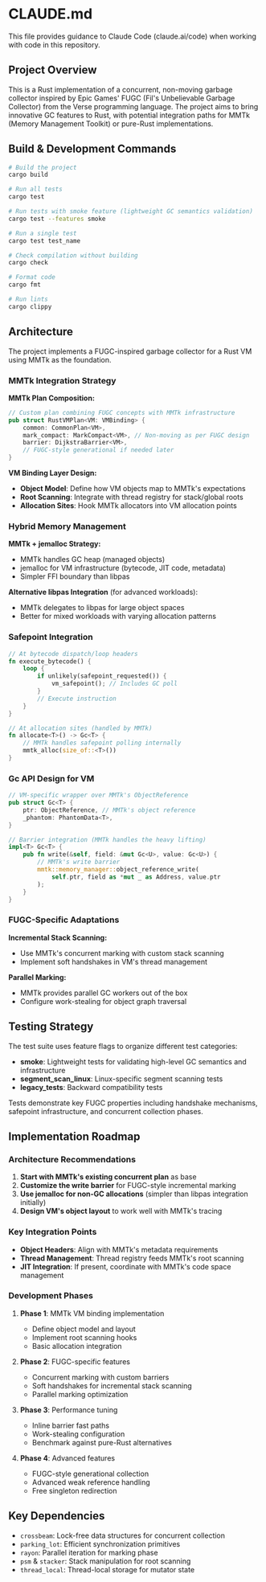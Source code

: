 # CLAUDE.md

This file provides guidance to Claude Code (claude.ai/code) when working with code in this repository.

## Project Overview

This is a Rust implementation of a concurrent, non-moving garbage collector inspired by Epic Games' FUGC (Fil's Unbelievable Garbage Collector) from the Verse programming language. The project aims to bring innovative GC features to Rust, with potential integration paths for MMTk (Memory Management Toolkit) or pure-Rust implementations.

## Build & Development Commands

```bash
# Build the project
cargo build

# Run all tests
cargo test

# Run tests with smoke feature (lightweight GC semantics validation)
cargo test --features smoke

# Run a single test
cargo test test_name

# Check compilation without building
cargo check

# Format code
cargo fmt

# Run lints
cargo clippy
```

## Architecture

The project implements a FUGC-inspired garbage collector for a Rust VM using MMTk as the foundation.

### MMTk Integration Strategy

**MMTk Plan Composition:**

```rust
// Custom plan combining FUGC concepts with MMTk infrastructure
pub struct RustVMPlan<VM: VMBinding> {
    common: CommonPlan<VM>,
    mark_compact: MarkCompact<VM>, // Non-moving as per FUGC design
    barrier: DijkstraBarrier<VM>,
    // FUGC-style generational if needed later
}
```

**VM Binding Layer Design:**

- **Object Model**: Define how VM objects map to MMTk's expectations
- **Root Scanning**: Integrate with thread registry for stack/global roots
- **Allocation Sites**: Hook MMTk allocators into VM allocation points

### Hybrid Memory Management

**MMTk + jemalloc Strategy:**
- MMTk handles GC heap (managed objects)
- jemalloc for VM infrastructure (bytecode, JIT code, metadata)
- Simpler FFI boundary than libpas

**Alternative libpas Integration** (for advanced workloads):
- MMTk delegates to libpas for large object spaces
- Better for mixed workloads with varying allocation patterns

### Safepoint Integration

```rust
// At bytecode dispatch/loop headers
fn execute_bytecode() {
    loop {
        if unlikely(safepoint_requested()) {
            vm_safepoint(); // Includes GC poll
        }
        // Execute instruction
    }
}

// At allocation sites (handled by MMTk)
fn allocate<T>() -> Gc<T> {
    // MMTk handles safepoint polling internally
    mmtk_alloc(size_of::<T>())
}
```

### Gc<T> API Design for VM

```rust
// VM-specific wrapper over MMTk's ObjectReference
pub struct Gc<T> {
    ptr: ObjectReference, // MMTk's object reference
    _phantom: PhantomData<T>,
}

// Barrier integration (MMTk handles the heavy lifting)
impl<T> Gc<T> {
    pub fn write(&self, field: &mut Gc<U>, value: Gc<U>) {
        // MMTk's write barrier
        mmtk::memory_manager::object_reference_write(
            self.ptr, field as *mut _ as Address, value.ptr
        );
    }
}
```

### FUGC-Specific Adaptations

**Incremental Stack Scanning:**
- Use MMTk's concurrent marking with custom stack scanning
- Implement soft handshakes in VM's thread management

**Parallel Marking:**
- MMTk provides parallel GC workers out of the box
- Configure work-stealing for object graph traversal

## Testing Strategy

The test suite uses feature flags to organize different test categories:

- **smoke**: Lightweight tests for validating high-level GC semantics and infrastructure
- **segment_scan_linux**: Linux-specific segment scanning tests
- **legacy_tests**: Backward compatibility tests

Tests demonstrate key FUGC properties including handshake mechanisms, safepoint infrastructure, and concurrent collection phases.

## Implementation Roadmap

### Architecture Recommendations

1. **Start with MMTk's existing concurrent plan** as base
2. **Customize the write barrier** for FUGC-style incremental marking
3. **Use jemalloc for non-GC allocations** (simpler than libpas integration initially)
4. **Design VM's object layout** to work well with MMTk's tracing

### Key Integration Points

- **Object Headers**: Align with MMTk's metadata requirements
- **Thread Management**: Thread registry feeds MMTk's root scanning
- **JIT Integration**: If present, coordinate with MMTk's code space management

### Development Phases

1. **Phase 1**: MMTk VM binding implementation
   - Define object model and layout
   - Implement root scanning hooks
   - Basic allocation integration

2. **Phase 2**: FUGC-specific features
   - Concurrent marking with custom barriers
   - Soft handshakes for incremental stack scanning
   - Parallel marking optimization

3. **Phase 3**: Performance tuning
   - Inline barrier fast paths
   - Work-stealing configuration
   - Benchmark against pure-Rust alternatives

4. **Phase 4**: Advanced features
   - FUGC-style generational collection
   - Advanced weak reference handling
   - Free singleton redirection

## Key Dependencies

- `crossbeam`: Lock-free data structures for concurrent collection
- `parking_lot`: Efficient synchronization primitives
- `rayon`: Parallel iteration for marking phase
- `psm` & `stacker`: Stack manipulation for root scanning
- `thread_local`: Thread-local storage for mutator state